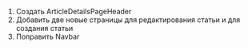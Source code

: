 1) Создать ArticleDetailsPageHeader
2) Добавить две новые страницы для редактирования статьи и для создания статьи
3) Поправить Navbar